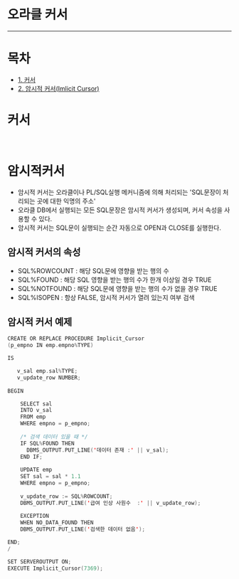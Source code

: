 # 오라클 커서


<hr/>

# 목차
* [1. 커서](#커서)
* [2. 암시적 커서(Imlicit Cursor) ](#암시적커서)


# 커서

</br>

# 암시적커서
- 암시적 커서는 오라클이나 PL/SQL실행 메커니즘에 의해 처리되는 'SQL문장이 처리되는 곳에 대한 익명의 주소'
- 오라클 DB에서 실행되는 모든 SQL문장은 암시적 커서가 생성되며, 커서 속성을 사용할 수 있다.
- 암시적 커서는 SQL문이 실행되는 순간 자동으로 OPEN과 CLOSE를 실행한다.

## 암시적 커서의 속성
- SQL%ROWCOUNT : 해당 SQL문에 영향을 받는 행의 수
- SQL%FOUND : 해당 SQL 영향을 받는 행의 수가 한개 이상일 경우 TRUE
- SQL%NOTFOUND : 해당 SQL문에 영향을 받는 행의 수가 없을 경우 TRUE
- SQL%ISOPEN : 항상 FALSE, 암시적 커서가 열려 있는지 여부 검색


## 암시적 커서 예제 
``` swift
CREATE OR REPLACE PROCEDURE Implicit_Cursor
(p_empno IN emp.empno%TYPE)

IS

   v_sal emp.sal%TYPE;
   v_update_row NUMBER;
   
BEGIN

    SELECT sal
    INTO v_sal
    FROM emp
    WHERE empno = p_empno;
    
    /* 검색 데이터 있을 때 */
    IF SQL%FOUND THEN
      DBMS_OUTPUT.PUT_LINE('데이터 존재 :' || v_sal);
    END IF;
    
    UPDATE emp
    SET sal = sal * 1.1
    WHERE empno = p_empno;
    
    v_update_row := SQL%ROWCOUNT;
    DBMS_OUTPUT.PUT_LINE('급여 인상 사원수  :' || v_update_row);
   
    EXCEPTION
    WHEN NO_DATA_FOUND THEN
    DBMS_OUTPUT.PUT_LINE('검색한 데이터 없음');

END;
/

SET SERVEROUTPUT ON;
EXECUTE Implicit_Cursor(7369);

```
